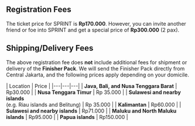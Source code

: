 ## Registration Fees
The ticket price for SPRINT is **Rp170.000**. However, you can invite another friend or foe into SPRINT and get a special price of **Rp300.000** (2 pax).

## Shipping/Delivery Fees
The above registration fee does **not** include additional fees for shipment or delivery of the **Finisher Pack**. We will send the Finisher Pack directly from Central Jakarta, and the following prices apply depending on your domicile.

| Location | Price |
|---|---|---|
| **Java, Bali, and Nusa Tenggara Barat** | Rp30.000 |
| **Nusa Tenggara Timur** | Rp 35.000 |
| **Sulawesi and nearby islands**<br>(e.g. Riau islands and Belitung) | Rp 35.000 |
| **Kalimantan** | Rp60.000 |
| **Sulawesi and nearby islands** | Rp71.000 |
| **Maluku and North Maluku islands** | Rp95.000 |
| **Papua islands** | Rp150.000 |
